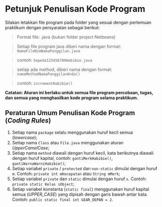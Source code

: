 # Petunjuk Penulisan Kode Program

Silakan letakkan file program pada folder yang sesuai dengan pertemuan praktikum dengan persyaratan sebagai berikut:

> Format file: .java (bukan folder project Netbeans)

> Setiap file program java diberi nama dengan format: `NamaFileNimNamaPanggilan.java`

> contoh: `Sepeda123456789Habibie.java`

> setiap ada method, diberi nama dengan format: `namaMethodNamaPanggilanAnda()`

> contoh: `incrementHabibie()`

**Catatan: Aturan ini berlaku untuk semua file program percobaan, tugas, dan semua yang menghasilkan kode program selama praktikum.**


## Peraturan Umum Penulisan Kode Program (*Coding Rules*)

1. Setiap nama `package` selalu menggunakan huruf kecil semua (*lowercase*);
2. Setiap nama `Class` atau `File.java` menggunakan aturan *UpperCamelCase*;
3. Setiap nama `method` diawali dengan huruf kecil, kata berikutnya diawali dengan huruf kapital, contoh: `gantiMerkHabibie()`, `gantiWarnaWarniHabibie()`;
4. Setiap variabel `private` / `protected` dan `non-static` dimulai dengan huruf `m`. Contoh: `private int mKecepatan` atau `String mMerk`;
5. Setiap variabel `private` dan `static` dimulai dengan huruf `s`. Contoh: `private static Kelas sObject`;
6. Setiap variabel konstanta (`static final`) menggunakan huruf kapital semua (*UPPER_CASE*) yang dipisah dengan garis bawah antar kata. Contoh: `public static final int GEAR_DEPAN = 2`.
